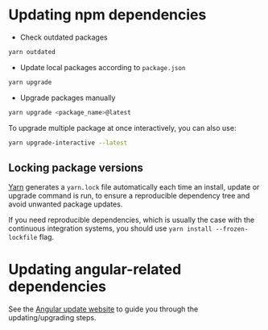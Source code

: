 # Updating npm dependencies

- Check outdated packages

```sh
yarn outdated
```

- Update local packages according to `package.json`

```sh
yarn upgrade
```

- Upgrade packages manually

```sh
yarn upgrade <package_name>@latest
```

To upgrade multiple package at once interactively, you can also use:

```sh
yarn upgrade-interactive --latest
```

## Locking package versions

[Yarn](https://yarnpkg.com) generates a `yarn.lock` file automatically each time an install, update or upgrade command
is run, to ensure a reproducible dependency tree and avoid unwanted package updates.

If you need reproducible dependencies, which is usually the case with the continuous integration systems, you should
use `yarn install --frozen-lockfile` flag.

# Updating angular-related dependencies

See the [Angular update website](https://update.angular.io) to guide you through the updating/upgrading steps.
